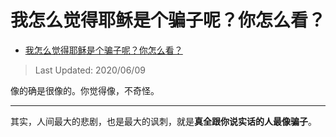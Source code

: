 # 我怎么觉得耶稣是个骗子呢？你怎么看？

- [我怎么觉得耶稣是个骗子呢？你怎么看？](https://www.zhihu.com/question/39401071/answer/532383515)


>Last Updated: 2020/06/09

像的确是很像的。你觉得像，不奇怪。

---

其实，人间最大的悲剧，也是最大的讽刺，就是**真全跟你说实话的人最像骗子**。